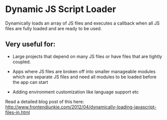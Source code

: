Dynamic JS Script Loader
========================

Dynamically loads an array of JS files and executes a callback when all JS files are fully loaded and are ready to be used. 

Very useful for:
----------

* Large projects that depend on many JS files or have files that are tightly coupled.

* Apps where JS files are broken off into smaller manageable modules which are separate JS files and need all modules to be loaded before the app can start

* Adding environment customization like language support etc

Read a detailed blog post of this here:
http://www.frontendjunkie.com/2012/04/dynamically-loading-javascript-files-in.html

